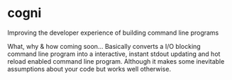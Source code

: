 # cogni
Improving the developer experience of building command line programs

What, why & how coming soon... Basically converts a I/O blocking command line program into a interactive, instant stdout updating and hot reload enabled command line program. Although it makes some inevitable assumptions about your code but works well otherwise.
